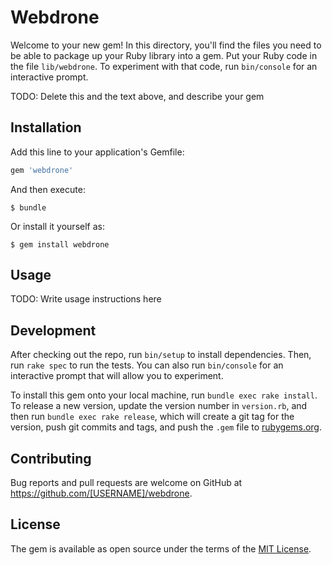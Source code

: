 # Webdrone

Welcome to your new gem! In this directory, you'll find the files you need to be able to package up your Ruby library into a gem. Put your Ruby code in the file `lib/webdrone`. To experiment with that code, run `bin/console` for an interactive prompt.

TODO: Delete this and the text above, and describe your gem

## Installation

Add this line to your application's Gemfile:

```ruby
gem 'webdrone'
```

And then execute:

    $ bundle

Or install it yourself as:

    $ gem install webdrone

## Usage

TODO: Write usage instructions here

## Development

After checking out the repo, run `bin/setup` to install dependencies. Then, run `rake spec` to run the tests. You can also run `bin/console` for an interactive prompt that will allow you to experiment.

To install this gem onto your local machine, run `bundle exec rake install`. To release a new version, update the version number in `version.rb`, and then run `bundle exec rake release`, which will create a git tag for the version, push git commits and tags, and push the `.gem` file to [rubygems.org](https://rubygems.org).

## Contributing

Bug reports and pull requests are welcome on GitHub at https://github.com/[USERNAME]/webdrone.


## License

The gem is available as open source under the terms of the [MIT License](http://opensource.org/licenses/MIT).

